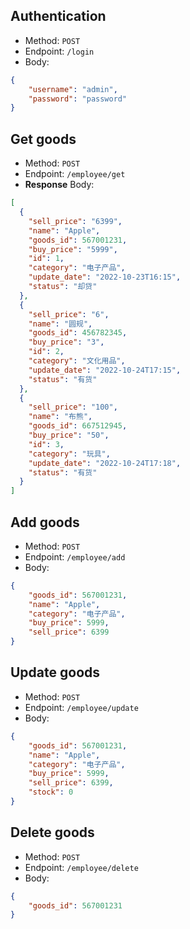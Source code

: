 ## Authentication

- Method: `POST`
- Endpoint: `/login`
- Body:
```json
{
	"username": "admin",
	"password": "password"
}
```

## Get goods
- Method: `POST`
- Endpoint: `/employee/get`
- **Response** Body:
```json
[
  {
    "sell_price": "6399",
    "name": "Apple",
    "goods_id": 567001231,
    "buy_price": "5999",
    "id": 1,
    "category": "电子产品",
    "update_date": "2022-10-23T16:15",
    "status": "却贷"
  },
  {
    "sell_price": "6",
    "name": "圆规",
    "goods_id": 456782345,
    "buy_price": "3",
    "id": 2,
    "category": "文化用品",
    "update_date": "2022-10-24T17:15",
    "status": "有货"
  },
  {
    "sell_price": "100",
    "name": "布熊",
    "goods_id": 667512945,
    "buy_price": "50",
    "id": 3,
    "category": "玩具",
    "update_date": "2022-10-24T17:18",
    "status": "有货"
  }
]
```

## Add goods
- Method: `POST`
- Endpoint: `/employee/add`
- Body:
```json
{
    "goods_id": 567001231,
    "name": "Apple",
    "category": "电子产品",
    "buy_price": 5999,
    "sell_price": 6399
}
```

## Update goods
- Method: `POST`
- Endpoint: `/employee/update`
- Body:
```json
{
    "goods_id": 567001231,
    "name": "Apple",
    "category": "电子产品",
    "buy_price": 5999,
    "sell_price": 6399,
    "stock": 0
}
```

## Delete goods
- Method: `POST`
- Endpoint: `/employee/delete`
- Body:
```json
{
    "goods_id": 567001231
}
```
